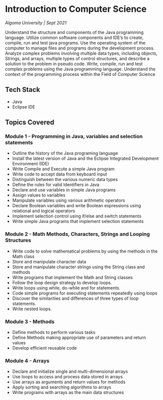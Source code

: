 # Introduction to Computer Science

_Algoma University   |   Sept 2021_

Understand the structure and components of the Java programming language. Utilize common software components and IDE’s to create, compile, run and test java programs. Use the operating system of the computer to manage files and programs during the development process. Analyze complex problems involving multiple data types, including objects, Strings, and arrays, multiple types of control structures, and describe a solution to the problem in pseudo code. Write, compile, run and test complex problems using the Java programming language. Understand the context of the programming process within the Field of Computer Science

## Tech Stack
* Java
* Eclipse IDE

## Topics Covered
### Module 1 - Programming in Java, variables and selection statements
* Outline the history of the Java programing language
* Install the latest version of Java and the Eclipse Integrated Development Environment (IDE)
* Write Compile and Execute a simple Java program
* Write code to accept data from keyboard input
* Distinguish between the various numeric data types
* Define the rules for valid Identifiers in Java
* Declare and use variables in simple Java programs
* Assign values to variables
* Manipulate variables using various arithmetic operators
* Declare Boolean variables and write Boolean expressions using relational and logical operators
* Implement selection control using if/else and switch statements
* Write simple Java programs that implement selection statements

### Module 2 - Math Methods, Characters, Strings and Looping Structures
* Write code to solve mathematical problems by using the methods in the Math class
* Store and manipulate character data
* Store and manipulate character strings using the String class and methods
* Write programs that implement the Math and String classes
* Follow the loop design strategy to develop loops.
* Write loops using while, do-while and for statements.
* Code simple programs for executing statements repeatedly using loops
* Discover the similarities and differences of three types of loop statements.
* Write nested loops.

### Module 3 - Methods
* Define methods to perform various tasks
* Define Methods making appropriate use of parameters and return values
* Develop efficient reusable code

### Module 4 - Arrays
* Declare and initialize single and multi-dimensional arrays
* Use loops to access and process data stored in arrays
* Use arrays as arguments and return values for methods
* Apply sorting and searching algorithms to arrays
* Write programs with arrays as the main data structures
